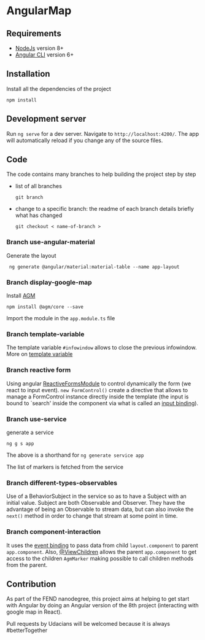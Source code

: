 # AngularMap

## Requirements
 - [NodeJs](https://nodejs.org/en/) version 8+
 - [Angular CLI](https://github.com/angular/angular-cli) version 6+

## Installation

Install all the dependencies of the project

    npm install
    
## Development server

Run `ng serve` for a dev server. Navigate to `http://localhost:4200/`. The app will automatically reload if you change any of the source files.

## Code

The code contains many branches to help building the project step by step

 - list of all branches

      ```
     git branch

 - change to a specific branch: the readme of each branch details briefly what has changed
     
     ```
     git checkout < name-of-branch > 
  
### Branch use-angular-material

Generate the layout 

     ng generate @angular/material:material-table --name app-layout

### Branch display-google-map

Install [AGM](https://github.com/SebastianM/angular-google-maps)

    npm install @agm/core --save
    
Import the module in the `app.module.ts` file

### Branch template-variable

The template variable `#infowindow` allows to close the previous infowindow.
More on [template variable](https://angular.io/guide/template-syntax#template-reference-variables--var-)

### Branch reactive form

Using angular [ReactiveFormsModule](https://angular.io/guide/reactive-forms) to control dynamically the form (we react
to input event).
`new FormControl()` create a directive that allows to manage a FormControl instance directly inside the template (the 
input is bound to `search' inside the component via what is called an [input binding](https://angular.io/guide/component-interaction#pass-data-from-parent-to-child-with-input-binding)).

### Branch use-service

generate a service
    
    ng g s app 
    
The above is a shorthand for `ng generate service app`

The list of markers is fetched from the service

### Branch different-types-observables

Use of a BehaviorSubject in the service so as to have a Subject with an initial value. 
Subject are both Observable and Observer. 
They have the advantage of being an Observable to stream data, but can also invoke the `next()` method in order to change that 
stream at some point in time.

### Branch component-interaction

It uses the [event binding](https://angular.io/guide/component-interaction#parent-listens-for-child-event) to pass data
from child `layout.component` to parent `app.component`.
Also, [@ViewChildren](https://angular.io/guide/component-interaction#parent-calls-an-viewchild) allows the parent 
`app.component` to get access to the children `AgmMarker` making possible to call children methods from the parent.

## Contribution

As part of the FEND nanodegree, this project aims at helping to get start with Angular by doing an Angular version of 
the 8th project (interacting with google map in React).

Pull requests by Udacians will be welcomed because it is always #betterTogether
